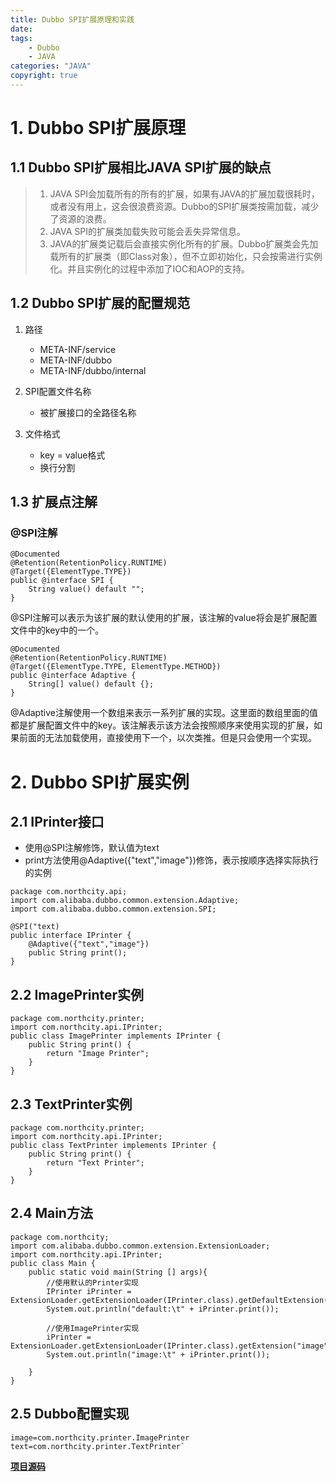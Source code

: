 ```yaml
---
title: Dubbo SPI扩展原理和实践
date: 
tags:
	- Dubbo
	- JAVA
categories: "JAVA"
copyright: true
---
```


# 1. Dubbo SPI扩展原理
## 1.1 Dubbo SPI扩展相比JAVA SPI扩展的缺点
> 1. JAVA SPI会加载所有的所有的扩展，如果有JAVA的扩展加载很耗时，或者没有用上，这会很浪费资源。Dubbo的SPI扩展类按需加载，减少了资源的浪费。
> 2. JAVA SPI的扩展类加载失败可能会丢失异常信息。
> 3. JAVA的扩展类记载后会直接实例化所有的扩展。Dubbo扩展类会先加载所有的扩展类（即Class对象），但不立即初始化，只会按需进行实例化。并且实例化的过程中添加了IOC和AOP的支持。

## 1.2 Dubbo SPI扩展的配置规范

1. 路径
    *  META-INF/service
    *  META-INF/dubbo
    *  META-INF/dubbo/internal

2. SPI配置文件名称
   * 被扩展接口的全路径名称

3. 文件格式
   * key = value格式
   * 换行分割   

## 1.3 扩展点注解

### @SPI注解
```
@Documented
@Retention(RetentionPolicy.RUNTIME)
@Target({ElementType.TYPE})
public @interface SPI {
    String value() default "";
}
```
@SPI注解可以表示为该扩展的默认使用的扩展，该注解的value将会是扩展配置文件中的key中的一个。

```
@Documented
@Retention(RetentionPolicy.RUNTIME)
@Target({ElementType.TYPE, ElementType.METHOD})
public @interface Adaptive {
    String[] value() default {};
}
```
@Adaptive注解使用一个数组来表示一系列扩展的实现。这里面的数组里面的值都是扩展配置文件中的key。该注解表示该方法会按照顺序来使用实现的扩展，如果前面的无法加载使用，直接使用下一个，以次类推。但是只会使用一个实现。

# 2. Dubbo SPI扩展实例

## 2.1 IPrinter接口
* 使用@SPI注解修饰，默认值为text
* print方法使用@Adaptive({"text","image"})修饰，表示按顺序选择实际执行的实例
```
package com.northcity.api;
import com.alibaba.dubbo.common.extension.Adaptive;
import com.alibaba.dubbo.common.extension.SPI;

@SPI("text)
public interface IPrinter {
    @Adaptive({"text","image"})
    public String print();
}
```

## 2.2 ImagePrinter实例
```
package com.northcity.printer;
import com.northcity.api.IPrinter;
public class ImagePrinter implements IPrinter {
    public String print() {
        return "Image Printer";
    }
}

```
## 2.3 TextPrinter实例
```
package com.northcity.printer;
import com.northcity.api.IPrinter;
public class TextPrinter implements IPrinter {
    public String print() {
        return "Text Printer";
    }
}
```

## 2.4 Main方法
```
package com.northcity;
import com.alibaba.dubbo.common.extension.ExtensionLoader;
import com.northcity.api.IPrinter;
public class Main {
    public static void main(String [] args){
        //使用默认的Printer实现
        IPrinter iPrinter = ExtensionLoader.getExtensionLoader(IPrinter.class).getDefaultExtension();
        System.out.println("default:\t" + iPrinter.print());

        //使用ImagePrinter实现
        iPrinter = ExtensionLoader.getExtensionLoader(IPrinter.class).getExtension("image");
        System.out.println("image:\t" + iPrinter.print());

    }
}

```

## 2.5 Dubbo配置实现
```
image=com.northcity.printer.ImagePrinter
text=com.northcity.printer.TextPrinter`
```

**[项目源码](https://github.com/northcity0406/CodeHub/tree/master/DubboSPI)**